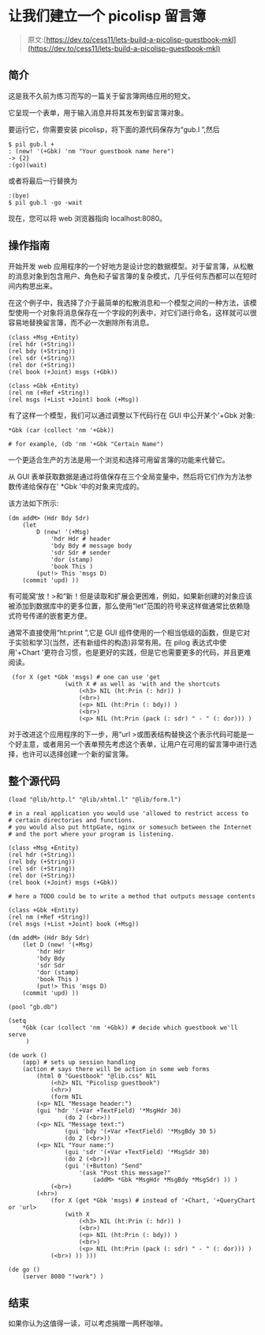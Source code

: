 # 让我们建立一个 picolisp 留言簿

> 原文:[https://dev.to/cess11/lets-build-a-picolisp-guestbook-mkl](https://dev.to/cess11/lets-build-a-picolisp-guestbook-mkl)

## [](#introduction)简介

这是我不久前为练习而写的一篇关于留言簿网络应用的短文。

它呈现一个表单，用于输入消息并将其发布到留言簿对象。

要运行它，你需要安装 picolisp，将下面的源代码保存为“gub.l ”,然后

```
$ pil gub.l +
: (new! '(+Gbk) 'nm "Your guestbook name here")
-> {2}
:(go)(wait) 
```

或者将最后一行替换为

```
:(bye)
$ pil gub.l -go -wait 
```

现在，您可以将 web 浏览器指向 localhost:8080。

## [](#howto)操作指南

开始开发 web 应用程序的一个好地方是设计您的数据模型。对于留言簿，从松散的消息对象到包含用户、角色和子留言簿的复杂模式，几乎任何东西都可以在短时间内构思出来。

在这个例子中，我选择了介于最简单的松散消息和一个模型之间的一种方法，该模型使用一个对象将消息保存在一个字段的列表中，对它们进行命名，这样就可以很容易地替换留言簿，而不必一次删除所有消息。

```
(class +Msg +Entity)
(rel hdr (+String))
(rel bdy (+String))
(rel sdr (+String))
(rel dor (+String))
(rel book (+Joint) msgs (+Gbk))

(class +Gbk +Entity)
(rel nm (+Ref +String))
(rel msgs (+List +Joint) book (+Msg)) 
```

有了这样一个模型，我们可以通过调整以下代码行在 GUI 中公开某个'+Gbk 对象:

```
*Gbk (car (collect 'nm '+Gbk))

# for example, (db 'nm '+Gbk "Certain Name") 
```

一个更适合生产的方法是用一个浏览和选择可用留言簿的功能来代替它。

从 GUI 表单获取数据是通过将值保存在三个全局变量中，然后将它们作为方法参数传递给保存在' *Gbk '中的对象来完成的。

该方法如下所示:

```
(dm addM> (Hdr Bdy Sdr) 
    (let  
        D (new! '(+Msg) 
            'hdr Hdr # header
            'bdy Bdy # message body
            'sdr Sdr # sender
            'dor (stamp)
            'book This )
        (put!> This 'msgs D)
    (commit 'upd) )) 
```

有可能窝‘放！>和“新！但是读取和扩展会更困难，例如，如果新创建的对象应该被添加到数据库中的更多位置，那么使用“let”范围的符号来这样做通常比依赖隐式符号传递的嵌套更方便。

通常不直接使用“ht:print ”,它是 GUI 组件使用的一个相当低级的函数，但是它对于实验和学习(当然，还有新组件的构造)非常有用。在 pilog 表达式中使用'+Chart '更符合习惯，也是更好的实践，但是它也需要更多的代码，并且更难阅读。

```
 (for X (get *Gbk 'msgs) # one can use 'get 
                (with X # as well as 'with and the shortcuts 
                    (<h3> NIL (ht:Prin (: hdr)) )
                    (<br>)
                    (<p> NIL (ht:Prin (: bdy)) )
                    (<br>)
                    (<p> NIL (ht:Prin (pack (: sdr) " - " (: dor))) ) 
```

对于改进这个应用程序的下一步，用“url >或图表结构替换这个表示代码可能是一个好主意，或者用另一个表单预先考虑这个表单，让用户在可用的留言簿中进行选择，也许可以选择创建一个新的留言簿。

## [](#the-entire-source-code)整个源代码

```
(load "@lib/http.l" "@lib/xhtml.l" "@lib/form.l")

# in a real application you would use 'allowed to restrict access to 
# certain directories and functions. 
# you would also put httpGate, nginx or somesuch between the Internet 
# and the port where your program is listening.

(class +Msg +Entity)
(rel hdr (+String))
(rel bdy (+String))
(rel sdr (+String))
(rel dor (+String))
(rel book (+Joint) msgs (+Gbk))

# here a TODO could be to write a method that outputs message contents

(class +Gbk +Entity)
(rel nm (+Ref +String))
(rel msgs (+List +Joint) book (+Msg))

(dm addM> (Hdr Bdy Sdr) 
    (let D (new! '(+Msg) 
        'hdr Hdr 
        'bdy Bdy
        'sdr Sdr 
        'dor (stamp)
        'book This )
        (put!> This 'msgs D)
    (commit 'upd) ))

(pool "gb.db")

(setq 
    *Gbk (car (collect 'nm '+Gbk)) # decide which guestbook we'll serve
     )

(de work ()
    (app) # sets up session handling
    (action # says there will be action in some web forms
        (html 0 "Guestbook" "@lib.css" NIL 
            (<h2> NIL "Picolisp guestbook")
            (<hr>)
            (form NIL 
        (<p> NIL "Message header:")
        (gui 'hdr '(+Var +TextField) '*MsgHdr 30)
                (do 2 (<br>))
        (<p> NIL "Message text:")
                (gui 'bdy '(+Var +TextField) '*MsgBdy 30 5)
                (do 2 (<br>))
        (<p> NIL "Your name:")
                (gui 'sdr '(+Var +TextField) '*MsgSdr 30)
                (do 2 (<br>))
                (gui '(+Button) "Send" 
                    '(ask "Post this message?" 
                        (addM> *Gbk *MsgHdr *MsgBdy *MsgSdr) )) )
            (<br>)
        (<hr>)
            (for X (get *Gbk 'msgs) # instead of '+Chart, '+QueryChart or 'url>
                (with X
                    (<h3> NIL (ht:Prin (: hdr)) )
                    (<br>)
                    (<p> NIL (ht:Prin (: bdy)) )
                    (<br>)
                    (<p> NIL (ht:Prin (pack (: sdr) " - " (: dor))) )
            (<br>) )) )))

(de go ()
    (server 8080 "!work") ) 
```

## [](#the-end)结束

如果你认为这值得一读，可以考虑捐赠一两杯咖啡。